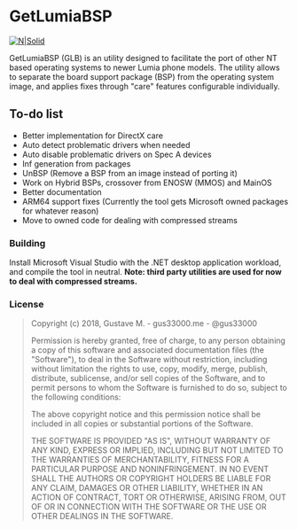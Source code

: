 # GetLumiaBSP

[![N|Solid](https://rum.gus33000.me/GetLumiaBSP.png)](gus33000.me)

GetLumiaBSP (GLB) is an utility designed to facilitate the port of other NT based operating systems to newer Lumia phone models.
The utility allows to separate the board support package (BSP) from the operating system image, and applies fixes through "care" features configurable individually.

## To-do list

- Better implementation for DirectX care
- Auto detect problematic drivers when needed
- Auto disable problematic drivers on Spec A devices
- Inf generation from packages
- UnBSP (Remove a BSP from an image instead of porting it)
- Work on Hybrid BSPs, crossover from ENOSW (MMOS) and MainOS
- Better documentation
- ARM64 support fixes (Currently the tool gets Microsoft owned packages for whatever reason)
- Move to owned code for dealing with compressed streams

### Building

Install Microsoft Visual Studio with the .NET desktop application workload, and compile the tool in neutral.
__Note: third party utilities are used for now to deal with compressed streams.__

### License

> Copyright (c) 2018, Gustave M. - gus33000.me - @gus33000
>
> Permission is hereby granted, free of charge, to any person obtaining a
> copy of this software and associated documentation files (the "Software"),
> to deal in the Software without restriction, including without limitation
> the rights to use, copy, modify, merge, publish, distribute, sublicense,
> and/or sell copies of the Software, and to permit persons to whom the
> Software is furnished to do so, subject to the following conditions:
>
> The above copyright notice and this permission notice shall be included in
> all copies or substantial portions of the Software.
>
> THE SOFTWARE IS PROVIDED "AS IS", WITHOUT WARRANTY OF ANY KIND, EXPRESS OR
> IMPLIED, INCLUDING BUT NOT LIMITED TO THE WARRANTIES OF MERCHANTABILITY,
> FITNESS FOR A PARTICULAR PURPOSE AND NONINFRINGEMENT. IN NO EVENT SHALL THE
> AUTHORS OR COPYRIGHT HOLDERS BE LIABLE FOR ANY CLAIM, DAMAGES OR OTHER
> LIABILITY, WHETHER IN AN ACTION OF CONTRACT, TORT OR OTHERWISE, ARISING
> FROM, OUT OF OR IN CONNECTION WITH THE SOFTWARE OR THE USE OR OTHER
> DEALINGS IN THE SOFTWARE.
